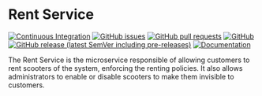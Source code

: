 # Rent Service
[![Continuous Integration](https://github.com/e-scooter-2077/rent-service/actions/workflows/ci.yml/badge.svg?event=push)](https://github.com/e-scooter-2077/rent-service/actions/workflows/ci.yml)
[![GitHub issues](https://img.shields.io/github/issues-raw/e-scooter-2077/rent-service?style=plastic)](https://github.com/e-scooter-2077/rent-service/issues)
[![GitHub pull requests](https://img.shields.io/github/issues-pr-raw/e-scooter-2077/rent-service?style=plastic)](https://github.com/e-scooter-2077/rent-service/pulls)
[![GitHub](https://img.shields.io/github/license/e-scooter-2077/rent-service?style=plastic)](/LICENSE)
[![GitHub release (latest SemVer including pre-releases)](https://img.shields.io/github/v/release/e-scooter-2077/rent-service?include_prereleases&style=plastic)](https://github.com/e-scooter-2077/rent-service/releases)
[![Documentation](https://img.shields.io/badge/documentation-click%20here-informational?style=plastic)](https://e-scooter-2077.github.io/documentation/domain-analysis/domain-models/rent/rent.html)

The Rent Service is the microservice responsible of allowing customers to rent scooters of the system, enforcing the renting policies. It also allows administrators to enable or disable scooters to make them invisible to customers.
